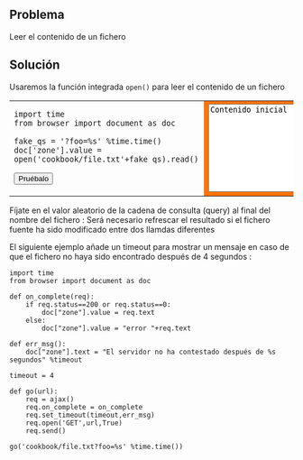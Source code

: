 Problema
--------

Leer el contenido de un fichero


Solución
--------

Usaremos la función integrada `open()` para leer el contenido de un fichero

<table width="100%">
<tr>
<td style="width:40%;padding-right:10px;">

    import time
    from browser import document as doc
    
    fake_qs = '?foo=%s' %time.time()
    doc['zone'].value = open('cookbook/file.txt'+fake_qs).read()

<button id="get_file">Pruébalo</button>

</td>
<td style="background-color:#FF7400;text-align:center;">
<textarea id="zone" rows=10 cols=40>Contenido inicial</textarea>
</td>
</tr>
</table>

<script type="text/python3">
def get_file(ev):
    src = doc.get(selector="pre.marked")[0].text
    exec(src)

doc['get_file'].bind('click', get_file)
</script>


Fíjate en el valor aleatorio de la cadena de consulta (query) al final del nombre del fichero : Será necesario refrescar el resultado si el fichero fuente ha sido modificado entre dos llamdas diferentes

El siguiente ejemplo añade un timeout para mostrar un mensaje en caso de que el fichero no haya sido encontrado después de 4 segundos :

    import time
    from browser import document as doc

    def on_complete(req):
        if req.status==200 or req.status==0:
            doc["zone"].value = req.text
        else:
            doc["zone"].value = "error "+req.text
    
    def err_msg():
        doc["zone"].text = "El servidor no ha contestado después de %s segundos" %timeout
    
    timeout = 4
    
    def go(url):
        req = ajax()
        req.on_complete = on_complete
        req.set_timeout(timeout,err_msg)
        req.open('GET',url,True)
        req.send()

    go('cookbook/file.txt?foo=%s' %time.time())

